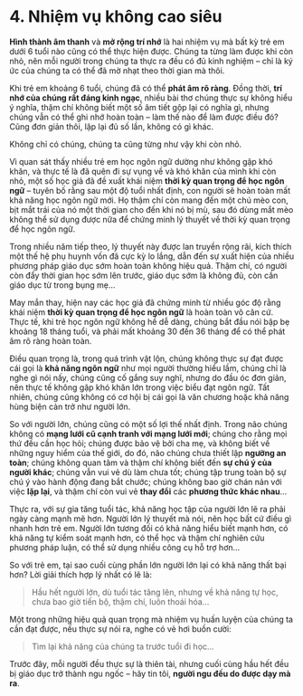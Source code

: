 # 4. Nhiệm vụ không cao siêu

**Hình thành âm thanh** và **mở rộng trí nhớ** là hai nhiệm vụ mà bất kỳ trẻ em dưới 6 tuổi nào cũng có thể thực hiện được. Chúng ta từng làm được khi còn nhỏ, nên mỗi người trong chúng ta thực ra đều có đủ kinh nghiệm – chỉ là ký ức của chúng ta có thể đã mờ nhạt theo thời gian mà thôi.

Khi trẻ em khoảng 6 tuổi, chúng đã có thể **phát âm rõ ràng**. Đồng thời, **trí nhớ của chúng rất đáng kinh ngạc**, nhiều bài thơ chúng thực sự không hiểu ý nghĩa, thậm chí không biết một số âm tiết gộp lại có nghĩa gì, nhưng chúng vẫn có thể ghi nhớ hoàn toàn – làm thế nào để làm được điều đó? Cũng đơn giản thôi, lặp lại đủ số lần, không có gì khác.

Không chỉ có chúng, chúng ta cũng từng như vậy khi còn nhỏ.

Vì quan sát thấy nhiều trẻ em học ngôn ngữ dường như không gặp khó khăn, và thực tế là đã quên đi sự vụng về và khó khăn của mình khi còn nhỏ, một số học giả đã đề xuất khái niệm **thời kỳ quan trọng để học ngôn ngữ** – tuyên bố rằng sau một độ tuổi nhất định, con người sẽ hoàn toàn mất khả năng học ngôn ngữ mới. Họ thậm chí còn mang đến một chú mèo con, bịt mắt trái của nó một thời gian cho đến khi nó bị mù, sau đó dùng mắt mèo không thể sử dụng được nữa để chứng minh lý thuyết về thời kỳ quan trọng để học ngôn ngữ.

Trong nhiều năm tiếp theo, lý thuyết này được lan truyền rộng rãi, kích thích một thế hệ phụ huynh vốn đã cực kỳ lo lắng, dẫn đến sự xuất hiện của nhiều phương pháp giáo dục sớm hoàn toàn không hiệu quả. Thậm chí, có người còn đẩy thời gian học sớm lên trước, giáo dục sớm là không đủ, còn cần giáo dục từ trong bụng mẹ...

May mắn thay, hiện nay các học giả đã chứng minh từ nhiều góc độ rằng khái niệm **thời kỳ quan trọng để học ngôn ngữ** là hoàn toàn vô căn cứ. Thực tế, khi trẻ học ngôn ngữ không hề dễ dàng, chúng bắt đầu nói bập bẹ khoảng 18 tháng tuổi, và phải mất khoảng 30 đến 36 tháng để có thể phát âm rõ ràng hoàn toàn.

Điều quan trọng là, trong quá trình vật lộn, chúng không thực sự đạt được cái gọi là **khả năng ngôn ngữ** như mọi người thường hiểu lầm, chúng chỉ là nghe gì nói nấy, chúng cũng cố gắng suy nghĩ, nhưng do đầu óc đơn giản, nên thực tế không gặp khó khăn lớn trong việc biểu đạt ngôn ngữ. Tất nhiên, chúng cũng không có cơ hội bị cái gọi là văn chương hoặc khả năng hùng biện cản trở như người lớn.

So với người lớn, chúng cũng có một số lợi thế nhất định. Trong não chúng không có **mạng lưới cũ cạnh tranh với mạng lưới mới**; chúng cho rằng mọi thứ đều cần học hỏi; chúng được bảo vệ bởi cha mẹ, và không biết về những nguy hiểm của thế giới, do đó, não chúng chưa thiết lập **ngưỡng an toàn**; chúng không quan tâm và thậm chí không biết đến **sự chú ý của người khác**; chúng vẫn vui vẻ dù làm chưa tốt; chúng tập trung toàn bộ sự chú ý vào hành động đang bắt chước; chúng không bao giờ chán nản với việc **lặp lại**, và thậm chí còn vui vẻ **thay đổi** các **phương thức khác nhau**...

Thực ra, với sự gia tăng tuổi tác, khả năng học tập của người lớn lẽ ra phải ngày càng mạnh mẽ hơn. Người lớn lý thuyết mà nói, nên học bất cứ điều gì nhanh hơn trẻ em. Người lớn tương đối có khả năng hiểu biết mạnh hơn, có khả năng tự kiểm soát mạnh hơn, có thể học và thậm chí nghiên cứu phương pháp luận, có thể sử dụng nhiều công cụ hỗ trợ hơn...

So với trẻ em, tại sao cuối cùng phần lớn người lớn lại có khả năng thất bại hơn? Lời giải thích hợp lý nhất có lẽ là:

> Hầu hết người lớn, dù tuổi tác tăng lên, nhưng về khả năng tự học, chưa bao giờ tiến bộ, thậm chí, luôn thoái hóa...

Một trong những hiệu quả quan trọng mà nhiệm vụ huấn luyện của chúng ta cần đạt được, nếu thực sự nói ra, nghe có vẻ hơi buồn cười:

> Tìm lại khả năng của chúng ta trước tuổi đi học...

Trước đây, mỗi người đều thực sự là thiên tài, nhưng cuối cùng hầu hết đều bị giáo dục trở thành ngu ngốc – hãy tin tôi, **người ngu đều do được dạy mà ra**.
